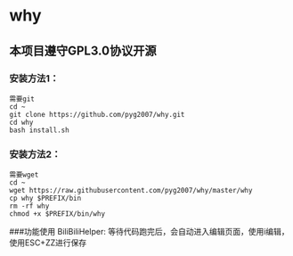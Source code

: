 # why
## 本项目遵守GPL3.0协议开源
### 安装方法1：
```
需要git
cd ~
git clone https://github.com/pyg2007/why.git
cd why
bash install.sh
```
### 安装方法2：
```
需要wget
cd ~
wget https://raw.githubusercontent.com/pyg2007/why/master/why
cp why $PREFIX/bin
rm -rf why
chmod +x $PREFIX/bin/why
```
###功能使用
BiliBiliHelper:
等待代码跑完后，会自动进入编辑页面，使用i编辑，使用ESC+ZZ进行保存
